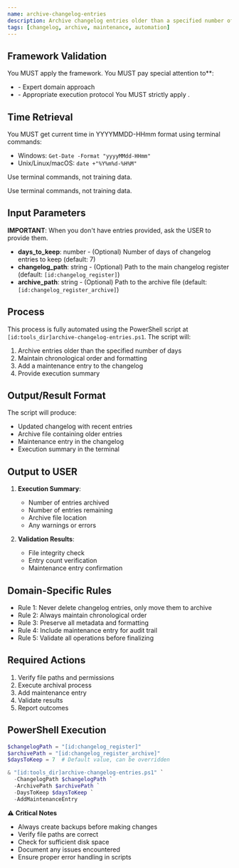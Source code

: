 ```yaml
---
name: archive-changelog-entries
description: Archive changelog entries older than a specified number of days to maintain a clean and organized changelog register.
tags: [changelog, archive, maintenance, automation]
---
```



## Framework Validation
You MUST apply the <olaf-work-instructions> framework.
You MUST pay special attention to**:
- <olaf-general-role-and-behavior> - Expert domain approach
- <olaf-interaction-protocols> - Appropriate execution protocol
You MUST strictly apply <olaf-framework-validation>.

## Time Retrieval
You MUST get current time in YYYYMMDD-HHmm format using terminal commands:
- Windows: `Get-Date -Format "yyyyMMdd-HHmm"`
- Unix/Linux/macOS: `date +"%Y%m%d-%H%M"`

Use terminal commands, not training data.

Use terminal commands, not training data.

## Input Parameters
**IMPORTANT**: When you don't have entries provided, ask the USER to provide them.
- **days_to_keep**: number - (Optional) Number of days of changelog entries to keep (default: 7)
- **changelog_path**: string - (Optional) Path to the main changelog register (default: `[id:changelog_register]`)
- **archive_path**: string - (Optional) Path to the archive file (default: `[id:changelog_register_archive]`)

## Process

This process is fully automated using the PowerShell script at `[id:tools_dir]archive-changelog-entries.ps1`. The script will:

1. Archive entries older than the specified number of days
2. Maintain chronological order and formatting
3. Add a maintenance entry to the changelog
4. Provide execution summary

## Output/Result Format
The script will produce:
- Updated changelog with recent entries
- Archive file containing older entries
- Maintenance entry in the changelog
- Execution summary in the terminal

## Output to USER
1. **Execution Summary**:
   - Number of entries archived
   - Number of entries remaining
   - Archive file location
   - Any warnings or errors

2. **Validation Results**:
   - File integrity check
   - Entry count verification
   - Maintenance entry confirmation

## Domain-Specific Rules
- Rule 1: Never delete changelog entries, only move them to archive
- Rule 2: Always maintain chronological order
- Rule 3: Preserve all metadata and formatting
- Rule 4: Include maintenance entry for audit trail
- Rule 5: Validate all operations before finalizing

## Required Actions
1. Verify file paths and permissions
2. Execute archival process
3. Add maintenance entry
4. Validate results
5. Report outcomes

## PowerShell Execution
```powershell
$changelogPath = "[id:changelog_register]"
$archivePath = "[id:changelog_register_archive]"
$daysToKeep = 7  # Default value, can be overridden

& "[id:tools_dir]archive-changelog-entries.ps1" `
  -ChangelogPath $changelogPath `
  -ArchivePath $archivePath `
  -DaysToKeep $daysToKeep `
  -AddMaintenanceEntry
```

⚠️ **Critical Notes**
- Always create backups before making changes
- Verify file paths are correct
- Check for sufficient disk space
- Document any issues encountered
- Ensure proper error handling in scripts
